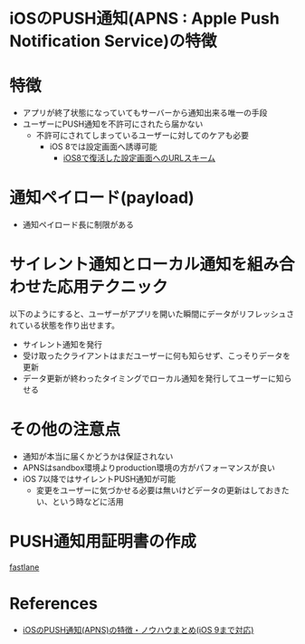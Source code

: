 iOSのPUSH通知(APNS : Apple Push Notification Service)の特徴
========================

# 特徴

+ アプリが終了状態になっていてもサーバーから通知出来る唯一の手段
+ ユーザーにPUSH通知を不許可にされたら届かない
  + 不許可にされてしまっているユーザーに対してのケアも必要
    + iOS 8では設定画面へ誘導可能
      + [iOS8で復活した設定画面へのURLスキーム](http://qiita.com/Night___/items/3d689d657ee691d2cabe)

# 通知ペイロード(payload)

+ 通知ペイロード長に制限がある


# サイレント通知とローカル通知を組み合わせた応用テクニック

以下のようにすると、ユーザーがアプリを開いた瞬間にデータがリフレッシュされている状態を作り出せます。

+ サイレント通知を発行
+ 受け取ったクライアントはまだユーザーに何も知らせず、こっそりデータを更新
+ データ更新が終わったタイミングでローカル通知を発行してユーザーに知らせる


# その他の注意点

+ 通知が本当に届くかどうかは保証されない
+ APNSはsandbox環境よりproduction環境の方がパフォーマンスが良い
+ iOS 7以降ではサイレントPUSH通知が可能
  + 変更をユーザーに気づかせる必要は無いけどデータの更新はしておきたい、という時などに活用


# PUSH通知用証明書の作成

[fastlane](https://github.com/fastlane/fastlane/tree/master/pem)

# References

+ [iOSのPUSH通知(APNS)の特徴・ノウハウまとめ(iOS 9まで対応)](http://qiita.com/mono0926/items/df03c61adc56934e2e7a)
